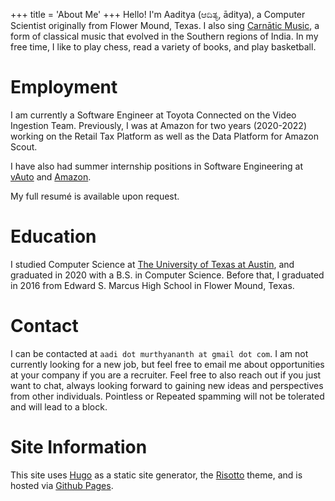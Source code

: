 +++
title = 'About Me'
+++
Hello! I'm Aaditya (ಆದಿತ್ಯ, āditya), a Computer Scientist originally from Flower Mound, Texas.
I also sing [Carnātic Music](https://en.wikipedia.org/wiki/Carnatic_music), a form of classical music that evolved in the Southern regions of India.
In my free time, I like to play chess, read a variety of books, and play basketball.

# Employment
I am currently a Software Engineer at Toyota Connected on the Video Ingestion Team. Previously, I
was at Amazon for two years (2020-2022) working on the Retail Tax Platform as well as the Data Platform for Amazon Scout.

I have also had summer internship positions in Software Engineering at [vAuto](https://www.vauto.com/) and [Amazon](https://www.amazon.com).

My full resumé is available upon request.

# Education
I studied Computer Science at [The University of Texas at Austin](https://www.cs.utexas.edu), and graduated in 2020 with a B.S. in Computer Science. Before that, I graduated in 2016 from Edward S. Marcus High School in Flower Mound, Texas.

# Contact
I can be contacted at `aadi dot murthyananth at gmail dot com`. I am not currently looking for a new job, but feel free to email me about opportunities at your company if you are a recruiter. Feel free to also reach out if you just want to chat, always looking forward to gaining new ideas and perspectives from other individuals. Pointless or Repeated spamming will not be tolerated and will lead to a block.

# Site Information
This site uses [Hugo](https://gohugo.io/) as a static site generator,
the [Risotto](https://github.com/joeroe/risotto) theme, and is hosted via
[Github Pages](https://pages.github.com/).